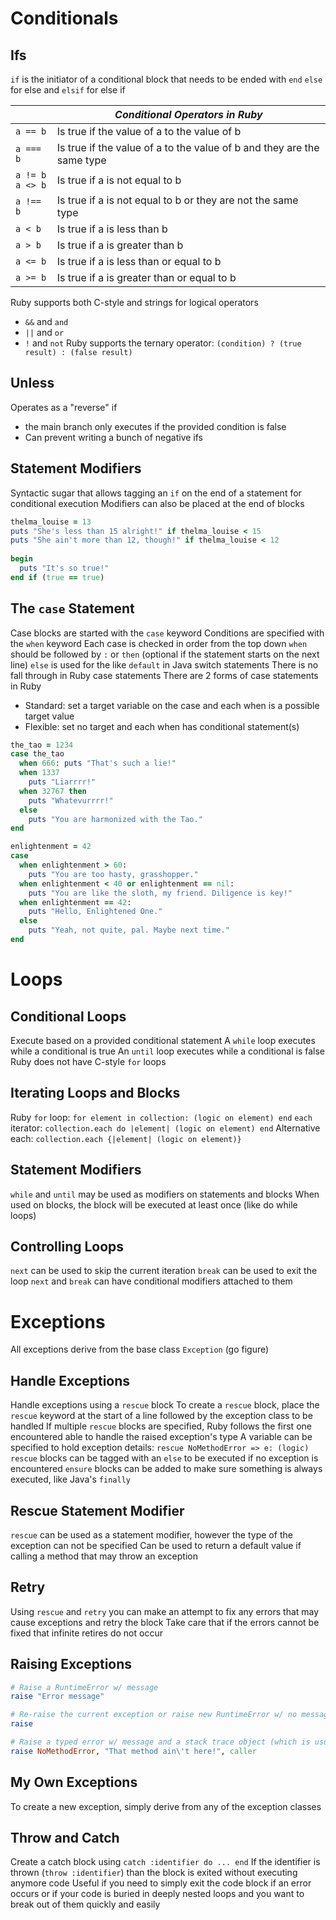 # Conditionals
## Ifs
`if` is the initiator of a conditional block that needs to be ended with `end`
`else` for else and `elsif` for else if

|| *Conditional Operators in Ruby* |
| --- | --- |
| `a == b` | Is true if the value of a to the value of b |
| `a === b` | Is true if the value of a to the value of b and they are the same type |
| `a != b` <br/> `a <> b` | Is true if a is not equal to b |
| `a !== b` | Is true if a is not equal to b or they are not the same type |
| `a < b` | Is true if a is less than b |
| `a > b` | Is true if a is greater than b |
| `a <= b` | Is true if a is less than or equal to b |
| `a >= b` | Is true if a is greater than or equal to b |

Ruby supports both C-style and strings for logical operators
- `&&` and `and`
- `||` and `or`
- `!` and `not`
Ruby supports the ternary operator: `(condition) ? (true result) : (false result)`

## Unless
Operates as a "reverse" if
- the main branch only executes if the provided condition is false
- Can prevent writing a bunch of negative ifs

## Statement Modifiers
Syntactic sugar that allows tagging an `if` on the end of a statement for conditional execution
Modifiers can also be placed at the end of blocks

```ruby
thelma_louise = 13
puts "She's less than 15 alright!" if thelma_louise < 15
puts "She ain't more than 12, though!" if thelma_louise < 12
  
begin
  puts "It's so true!"
end if (true == true)
```

## The `case` Statement
Case blocks are started with the `case` keyword
Conditions are specified with the `when` keyword
Each case is checked in order from the top down
`when` should be followed by `:` or `then` (optional if the statement starts on the next line)
`else` is used for the like `default` in Java switch statements
There is no fall through in Ruby case statements
There are 2 forms of case statements in Ruby
- Standard: set a target variable on the case and each when is a possible target value
- Flexible: set no target and each when has conditional statement(s)

```ruby
the_tao = 1234
case the_tao
  when 666: puts "That's such a lie!"
  when 1337
    puts "Liarrrr!"
  when 32767 then
    puts "Whatevurrrr!"
  else
    puts "You are harmonized with the Tao."
end

enlightenment = 42
case
  when enlightenment > 60:
    puts "You are too hasty, grasshopper."
  when enlightenment < 40 or enlightenment == nil:
    puts "You are like the sloth, my friend. Diligence is key!"
  when enlightenment == 42:
    puts "Hello, Enlightened One."
  else
    puts "Yeah, not quite, pal. Maybe next time."
end
```

# Loops
## Conditional Loops
Execute based on a provided conditional statement
A `while` loop executes while a conditional is true
An `until` loop executes while a conditional is false
Ruby does not have C-style `for` loops
## Iterating Loops and Blocks
Ruby `for` loop: `for element in collection: (logic on element) end`
`each` iterator: `collection.each do |element| (logic on element) end`
Alternative each: `collection.each {|element| (logic on element)}`
## Statement Modifiers
`while` and `until` may be used as modifiers on statements and blocks
When used on blocks, the block will be executed at least once (like do while loops)
## Controlling Loops
`next` can be used to skip the current iteration
`break` can be used to exit the loop
`next` and `break` can have conditional modifiers attached to them

# Exceptions
All exceptions derive from the base class `Exception` (go figure)
## Handle Exceptions
Handle exceptions using a `rescue` block
To create a `rescue` block, place the `rescue` keyword at the start of a line followed by the exception class to be handled
If multiple `rescue` blocks are specified, Ruby follows the first one encountered able to handle the raised exception's type
A variable can be specified to hold exception details: `rescue NoMethodError => e: (logic)`
`rescue` blocks can be tagged with an `else` to be executed if no exception is encountered
`ensure` blocks can be added to make sure something is always executed, like Java's `finally`
## Rescue Statement Modifier
`rescue` can be used as a statement modifier, however the type of the exception can not be specified
Can be used to return a default value if calling a method that may throw an exception
## Retry
Using `rescue` and `retry` you can make an attempt to fix any errors that may cause exceptions and retry the block
Take care that if the errors cannot be fixed that infinite retires do not occur
## Raising Exceptions

```ruby
# Raise a RuntimeError w/ message
raise "Error message"

# Re-raise the current exception or raise new RuntimeError w/ no message
raise

# Raise a typed error w/ message and a stack trace object (which is usually just caller, a reference to Kernel.caller method)
raise NoMethodError, "That method ain\'t here!", caller
```
## My Own Exceptions
To create a new exception, simply derive from any of the exception classes
## Throw and Catch
Create a catch block using `catch :identifier do ... end`
If the identifier is thrown (`throw :identifier`) than the block is exited without executing anymore code
Useful if you need to simply exit the code block if an error occurs or if your code is buried in deeply nested loops and you want to break out of them quickly and easily
